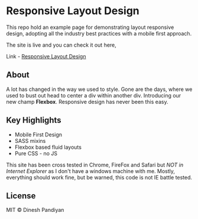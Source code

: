 # Responsive Layout Design

This repo hold an example page for demonstrating layout responsive design, adopting all the industry best practices with a mobile first approach.

The site is live and you can check it out here,

Link - [Responsive Layout Design](http://responsivelayout.dkplayground.com.s3-website-us-east-1.amazonaws.com/)

## About

A lot has changed in the way we used to style. Gone are the days, where we used to bust out head to center a div within another div. Introducing our new champ **Flexbox**. Responsive design has never been this easy.

## Key Highlights

- Mobile First Design
- SASS mixins
- Flexbox based fluid layouts
- Pure CSS - no JS

This site has been cross tested in Chrome, FireFox and Safari but _NOT in Internet Explorer_ as I don't have a windows machine with me. Mostly, everything should work fine, but be warned, this code is not IE battle tested.


## License

MIT © Dinesh Pandiyan